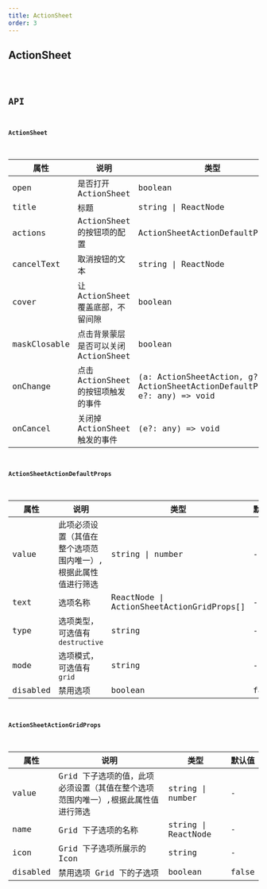 ```yaml
---
title: ActionSheet
order: 3
---
```


## ActionSheet

<code src="./action-sheet/index.tsx" />

## API

#### ActionSheet

| 属性 | 说明 | 类型 | 默认值 |
| --- | --- | --- | --- |
| open | 是否打开 ActionSheet | boolean | false |
| title | 标题 | string \| ReactNode | - |
| actions | ActionSheet 的按钮项的配置 | ActionSheetActionDefaultProps[] | - |
| cancelText | 取消按钮的文本 | string \| ReactNode | `Cancel` |
| cover | 让 ActionSheet 覆盖底部，不留间隙 | boolean | false |
| maskClosable | 点击背景蒙层是否可以关闭 ActionSheet | boolean | true |
| onChange | 点击 ActionSheet 的按钮项触发的事件 | (a: ActionSheetAction, g?: ActionSheetActionDefaultProps, e?: any) => void | - |
| onCancel | 关闭掉 ActionSheet 触发的事件 | (e?: any) => void | - |

#### ActionSheetActionDefaultProps

| 属性 | 说明 | 类型 | 默认值 |
| --- | --- | --- | --- |
| value | 此项必须设置（其值在整个选项范围内唯一）,根据此属性值进行筛选 | string \| number | - |
| text | 选项名称 | ReactNode \| ActionSheetActionGridProps[] | - |
| type | 选项类型，可选值有 `destructive` | string | - |
| mode | 选项模式，可选值有 `grid` | string | - |
| disabled | 禁用选项 | boolean | false |

#### ActionSheetActionGridProps

| 属性 | 说明 | 类型 | 默认值 |
| --- | --- | --- | --- |
| value | Grid 下子选项的值，此项必须设置（其值在整个选项范围内唯一）,根据此属性值进行筛选 | string \| number | - |
| name | Grid 下子选项的名称 | string \| ReactNode | - |
| icon | Grid 下子选项所展示的 Icon | string | - |
| disabled | 禁用选项 Grid 下的子选项 | boolean | false |
